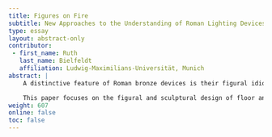 ```yaml
---
title: Figures on Fire
subtitle: New Approaches to the Understanding of Roman Lighting Devices in Bronze
type: essay
layout: abstract-only
contributor:
 - first_name: Ruth
   last_name: Bielfeldt
   affiliation: Ludwig-Maximilians-Universität, Munich
abstract: |
    A distinctive feature of Roman bronze devices is their figural idiosyncrasy: the sometimes charming, sometimes bizarre mixture of anthropomorphic, zoomorphic, and floral forms employed for stems, legs, handles, and bodies. Vitruvius famously criticized such fanciful visual language in the vegetabilized architectures of Roman wall-painting; what has been sidelined in the discussions on Vitruvius and the *monstra* is that the wall-paintings merely elaborated motifs long established in furniture. In scholarship on furnishings, their hybrid composition was first appreciated as delightful and later, under the verdict of twentieth-century aesthetics, dismissed as superfluous ornamentation (“kitsch”). But it was never studied for what it can tell us about the notions associated with banquet accessories: corporeality, skillfulness, movement, and, not least, the physical energy—heat and light—produced by them.

    This paper focuses on the figural and sculptural design of floor and table candelabra as well as select lamps from Pompeii and Herculaneum, which are part of a new research and database project on Roman lighting and heating devices in bronze led by the author in collaboration with Norbert Franken (Berlin). A large number of candelabra, largely unpublished, are held by the National Museum of Naples (270 specimens). Starting from this chronologically homogeneous group of lighting devices, the author will explore avenues toward a new conceptual framework that enables us to integrate the objects’ intriguing “sculpturalism” with other, often sundered aspects: their energy and matter (fire and metal), their production technique and functionality, their effect on space and ambience, and ultimately their precarious status as objects managed by slaves.
weight: 607
online: false
toc: false
---
```


